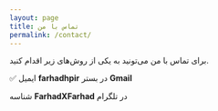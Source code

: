```yaml
---
layout: page
title: تماس با من
permalink: /contact/
---
```

برای تماس با من می‌تونید به یکی از روش‌های زیر اقدام کنید.

✅ ایمیل **farhadhpir** در بستر **Gmail**

شناسه **FarhadXFarhad** در تلگرام